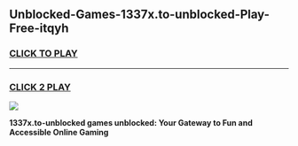 
## Unblocked-Games-1337x.to-unblocked-Play-Free-itqyh
<h3>
<a href="https://premium76.site?title=1337x.to-unblocked&ref=19M">CLICK TO PLAY</a></h3>
<hr>

<h3>
<a href="https://premium76.site?title=1337x.to-unblocked&ref=19M">CLICK 2 PLAY</a>
  
</h3>

<a href="https://premium76.site?title=1337x.to-unblocked&ref=19M"><img src="https://clearcache.store/games.png"></a>


**1337x.to-unblocked games unblocked: Your Gateway to Fun and Accessible Online Gaming**
